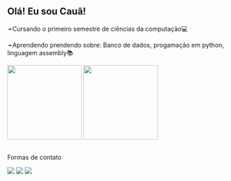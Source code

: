 ## Olá! Eu sou Cauã!
➛Cursando o primeiro semestre de ciências da computação💻

➛Aprendendo prendendo sobre: Banco de dados, progamação em python, linguagem assembly📚
<div> 
<img height="170" src="https://github-readme-stats.vercel.app/api?username=caua354&show_icons=true&theme=dark&include_all_commits=true&count_private=true"/>
<img height="170" src="https://github-readme-stats.vercel.app/api/top-langs/?username=caua354&layout=compact&langs_count=16&theme=dark"/>
<div>

 ##
 Formas de contato
<div> 
  <a href="https://instagram.com/caua.medeiros._" target="_blank"><img src="https://img.shields.io/badge/-Instagram-%23E4405F?style=for-the-badge&logo=instagram&logoColor=white" target="_blank"></a> 
  <a href = "mailto:cauamedeiros@sempreceub.com"><img src="https://img.shields.io/badge/-Gmail-%23333?style=for-the-badge&logo=gmail&logoColor=white" target="_blank"></a>
  <a href="https://www.linkedin.com/in/cauã-alegre-a31327365" target="_blank"><img src="https://img.shields.io/badge/-LinkedIn-%230077B5?style=for-the-badge&logo=linkedin&logoColor=white" target="_blank"></a> 
  </div>
